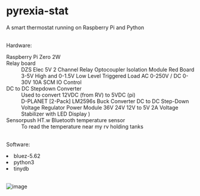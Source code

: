 # pyrexia-stat

A smart thermostat running on Raspberry Pi and Python<br>
<br>
<p>Hardware:</p>
<dl>
<dt>Raspberry Pi Zero 2W</dt>
<dt>Relay board</dt>
<dd>DZS Elec 5V 2 Channel Relay Optocoupler Isolation Module Red Board 3-5V High and 0-1.5V Low Level Triggered Load AC 0-250V / DC 0-30V 10A SCM IO Control</dd>
<dt>DC to DC Stepdown Converter</dt>
<dd>Used to convert 12VDC (from RV) to 5VDC (pi)</dd>
<dd>D-PLANET [2-Pack] LM2596s Buck Converter DC to DC Step-Down Voltage Regulator Power Module 36V 24V 12V to 5V 2A Voltage Stabilizer with LED Display )</dd>
<dt>Sensorpush HT.w Bluetooth temperature sensor</dt>
<dd>To read the temperature near my rv holding tanks</dd>

<br>
<p>Software:</p>
<li>bluez-5.62</li>
<li>python3</li>
<li>tinydb</li>
<br>

![image](https://user-images.githubusercontent.com/5443337/187974454-2e66458a-9668-4807-a1a1-eb1f25f0f4ab.png)
